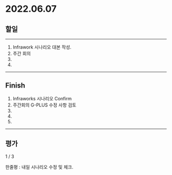 # 2022.06.07

## 할일

------

1. Infrawork 시나리오 대본 작성.
2. 주간 회의
3. 
4. 








------

## Finish

1. Infraworks 시나리오 Confirm
2. 주간회의 G-PLUS 수정 사항 검토
3. 
4. 
5. 


------

## 평가

  1 / 3

한줄평 : 내일 시나리오 수정 및 체크.